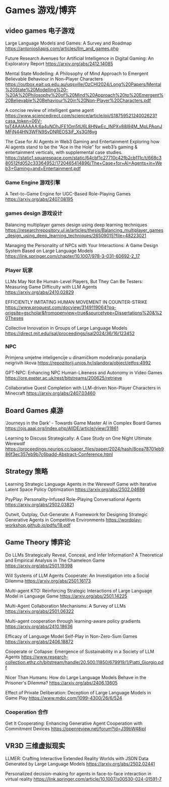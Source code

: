 # Games 游戏/博弈
## video games 电子游戏
Large Language Models and Games: A Survey and Roadmap
https://antoniosliapis.com/articles/llm_and_games.php

Future Research Avenues for Artificial Intelligence in Digital Gaming: An Exploratory Report
https://arxiv.org/abs/2412.14085

Mental State Modelling: A Philosophy of Mind Approach to Emergent Believable Behaviour in Non-Player Characters
https://outbox.eait.uq.edu.au/uqsville/OzCHI2024/Long%20Papers/Mental%20State%20Modelling%20-%20A%20Philosophy%20of%20Mind%20Approach%20to%20Emergent%20Believable%20Behaviour%20in%20Non-Player%20Characters.pdf

A concise review of intelligent game agent
https://www.sciencedirect.com/science/article/pii/S1875952124002623?casa_token=06V-tqT4AAIAAAAA:6a4uNOhJFE1Om5tU6L8HNwEc_INPXv88I94M_MpLPAonJMFjN44HN3WFN9SvDNREOS3iF_Xs3Gf6vg

The Case for AI Agents in Web3 Gaming and Entertainment
Exploring how AI agents stand to be the “Ace in the Hole”
for web3’s gaming & entertainment verticals, with
supplemental case studies.
https://static1.squarespace.com/static/64cbf1c27710c42fb2cb111c/t/668c380512fd052c33364952/1720465414896/The+Case+for+AI+Agents+in+Web3+Gaming+and+Entertainment.pdf

### Game Engine 游戏引擎
A Text-to-Game Engine for UGC-Based Role-Playing Games
https://arxiv.org/abs/2407.08195

### games design 游戏设计
Balancing multiplayer games design using deep learning techniques
https://researchrepository.ul.ie/articles/thesis/Balancing_multiplayer_games_design_using_deep_learning_techniques/26509015?file=48223021

Managing the Personality of NPCs with Your Interactions: A Game Design System Based on Large Language Models
https://link.springer.com/chapter/10.1007/978-3-031-60692-2_17

### Player 玩家
LLMs May Not Be Human-Level Players, But They Can Be Testers: Measuring Game Difficulty with LLM Agents
https://arxiv.org/abs/2410.02829

EFFICIENTLY IMITATING HUMAN MOVEMENT IN COUNTER-STRIKE
https://www.proquest.com/docview/3149119064?pq-origsite=gscholar&fromopenview=true&sourcetype=Dissertations%20&%20Theses

Collective Innovation in Groups of Large Language Models 
https://direct.mit.edu/isal/proceedings/isal2024/36/16/123452

### NPC
Primjena umjetne inteligencije u dinamičkom modeliranju ponašanja neigrivih likova
https://repozitorij.unios.hr/islandora/object/etfos:4992

GPT-NPC: Enhancing NPC Human-Likeness and Autonomy in Video Games
https://ore.exeter.ac.uk/rest/bitstreams/200625/retrieve

Collaborative Quest Completion with LLM-driven Non-Player Characters in Minecraft
https://arxiv.org/abs/2407.03460

## Board Games 桌游
‘Journeys in the Dark’ - Towards Game Master AI in Complex Board Games
https://ojs.aaai.org/index.php/AIIDE/article/view/31861

Learning to Discuss Strategically: A Case Study on One Night Ultimate Werewolf
https://proceedings.neurips.cc/paper_files/paper/2024/hash/8cea78701eb986f3ec357eb9b7c6badd-Abstract-Conference.html

## Strategy 策略
Learning Strategic Language Agents in the Werewolf Game with Iterative Latent Space Policy Optimization
https://arxiv.org/abs/2502.04686

PsyPlay: Personality-Infused Role-Playing Conversational Agents
https://arxiv.org/abs/2502.03821

Outwit, Outplay, Out-Generate: A Framework for Designing Strategic Generative Agents in Competitive Environments
https://wordplay-workshop.github.io/pdfs/18.pdf

## Game Theory 博弈论
Do LLMs Strategically Reveal, Conceal, and Infer Information? A Theoretical and Empirical Analysis in The Chameleon Game
https://arxiv.org/abs/2501.19398

Will Systems of LLM Agents Cooperate: An Investigation into a Social Dilemma
https://arxiv.org/abs/2501.16173

Multi-agent KTO: Reinforcing Strategic Interactions of Large Language Model in Language Game
https://arxiv.org/abs/2501.14225

Multi-Agent Collaboration Mechanisms: A Survey of LLMs
https://arxiv.org/abs/2501.06322

Multi-agent cooperation through learning-aware policy gradients
https://arxiv.org/abs/2410.18636

Efficacy of Language Model Self-Play in Non-Zero-Sum Games
https://arxiv.org/abs/2406.18872

Cooperate or Collapse: Emergence of Sustainability in a Society of LLM Agents
https://www.research-collection.ethz.ch/bitstream/handle/20.500.11850/679919/1/Piatti_Giorgio.pdf

Nicer Than Humans: How do Large Language Models Behave in the Prisoner's Dilemma?
https://arxiv.org/abs/2406.13605

Effect of Private Deliberation: Deception of Large Language Models in Game Play
https://www.mdpi.com/1099-4300/26/6/524

### Cooperation 合作
Get It Cooperating: Enhancing Generative Agent Cooperation with Commitment Devices
https://openreview.net/forum?id=J39bW48ipI

## VR3D 三维虚拟现实

LLMER: Crafting Interactive Extended Reality Worlds with JSON Data Generated by Large Language Models
https://arxiv.org/abs/2502.02441

Personalized decision-making for agents in face-to-face interaction in virtual reality
https://link.springer.com/article/10.1007/s00530-024-01591-7



